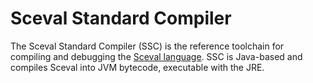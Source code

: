 # Sceval Standard Compiler

The Sceval Standard Compiler (SSC) is the reference toolchain for compiling and debugging the [Sceval language](https://github.com/coffeenotfound/sceval-spec). SSC is Java-based and compiles Sceval into JVM bytecode, executable with the JRE.
